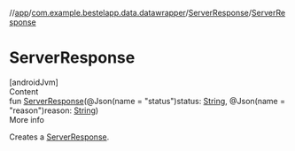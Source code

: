 //[app](../../index.md)/[com.example.bestelapp.data.datawrapper](../index.md)/[ServerResponse](index.md)/[ServerResponse](-server-response.md)



# ServerResponse  
[androidJvm]  
Content  
fun [ServerResponse](-server-response.md)(@Json(name = "status")status: [String](https://kotlinlang.org/api/latest/jvm/stdlib/kotlin/-string/index.html), @Json(name = "reason")reason: [String](https://kotlinlang.org/api/latest/jvm/stdlib/kotlin/-string/index.html))  
More info  


Creates a [ServerResponse](index.md).

  



